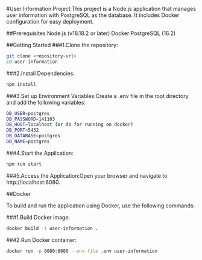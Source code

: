#User Information Project
This project is a Node.js application that manages user information with PostgreSQL as the database. It includes Docker configuration for easy deployment.

##Prerequisites
Node.js (v18.18.2 or later)
Docker
PostgreSQL (16.2)

##Getting Started
###1.Clone the repository:
```bash
git clone <repository-url>
cd user-information
```
###2.Install Dependencies:
```bash
npm install
```
###3.Set up Environment Variables:Create a .env file in the root directory and add the following variables:
```bash
DB_USER=postgres
DB_PASSWORD=141103
DB_HOST=localhost (or db for running on docker)
DB_PORT=5432
DB_DATABASE=postgres
DB_NAME=postgres
```

###4.Start the Application:
```bash
npm run start
```

###5.Access the Application:Open your browser and navigate to http://localhost:8080.


##Docker

To build and run the application using Docker, use the following commands:

###1.Build Docker image:
```bash
docker build -t user-information .
```

###2.Run Docker container:
```bash
docker run -p 8080:8080 --env-file .env user-information
```


